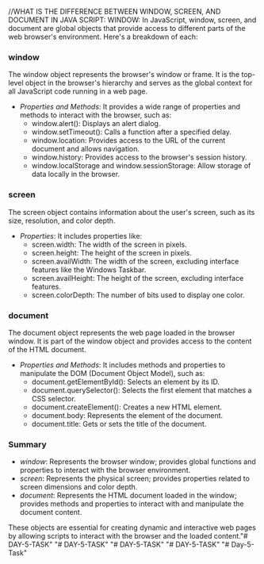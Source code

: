 //WHAT IS THE DIFFERENCE BETWEEN WINDOW, SCREEN, AND DOCUMENT IN JAVA SCRIPT:
WINDOW:
    In JavaScript, window, screen, and document are global objects that provide access to different parts of the web browser's environment. Here's a breakdown of each:

### window
The window object represents the browser's window or frame. It is the top-level object in the browser's hierarchy and serves as the global context for all JavaScript code running in a web page.

- *Properties and Methods*: It provides a wide range of properties and methods to interact with the browser, such as:
  - window.alert(): Displays an alert dialog.
  - window.setTimeout(): Calls a function after a specified delay.
  - window.location: Provides access to the URL of the current document and allows navigation.
  - window.history: Provides access to the browser's session history.
  - window.localStorage and window.sessionStorage: Allow storage of data locally in the browser.

### screen
The screen object contains information about the user's screen, such as its size, resolution, and color depth.

- *Properties*: It includes properties like:
  - screen.width: The width of the screen in pixels.
  - screen.height: The height of the screen in pixels.
  - screen.availWidth: The width of the screen, excluding interface features like the Windows Taskbar.
  - screen.availHeight: The height of the screen, excluding interface features.
  - screen.colorDepth: The number of bits used to display one color.

### document
The document object represents the web page loaded in the browser window. It is part of the window object and provides access to the content of the HTML document.

- *Properties and Methods*: It includes methods and properties to manipulate the DOM (Document Object Model), such as:
  - document.getElementById(): Selects an element by its ID.
  - document.querySelector(): Selects the first element that matches a CSS selector.
  - document.createElement(): Creates a new HTML element.
  - document.body: Represents the <body> element of the document.
  - document.title: Gets or sets the title of the document.

### Summary
- *window*: Represents the browser window; provides global functions and properties to interact with the browser environment.
- *screen*: Represents the physical screen; provides properties related to screen dimensions and color depth.
- *document*: Represents the HTML document loaded in the window; provides methods and properties to interact with and manipulate the document content.

These objects are essential for creating dynamic and interactive web pages by allowing scripts to interact with the browser and the loaded content."# DAY-5-TASK" 
"# DAY-5-TASK" 
"# DAY-5-TASK" 
"# DAY-5-TASK" 
"# Day-5-Task" 
